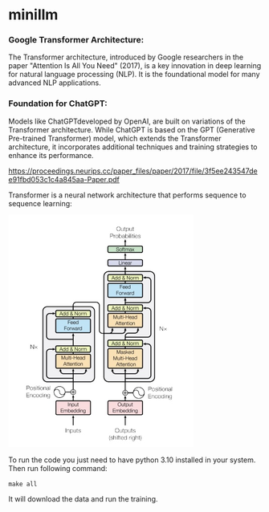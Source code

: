 # minillm

### Google Transformer Architecture:

The Transformer architecture, introduced by Google researchers in the paper "Attention Is All You Need" (2017), is a key innovation in deep learning for natural language processing (NLP). It is the foundational model for many advanced NLP applications.

### Foundation for ChatGPT:

Models like ChatGPTdeveloped by OpenAI, are built on variations of the Transformer architecture. While ChatGPT is based on the GPT (Generative Pre-trained Transformer) model, which extends the Transformer architecture, it incorporates additional techniques and training strategies to enhance its performance.


https://proceedings.neurips.cc/paper_files/paper/2017/file/3f5ee243547dee91fbd053c1c4a845aa-Paper.pdf

Transformer is a neural network architecture that performs sequence to sequence learning:

![Project Overview](pic/architecture.jpeg)


To run the code you just need to have python 3.10 installed in your system. Then run following command:

```
make all
```

It will download the data and run the training.